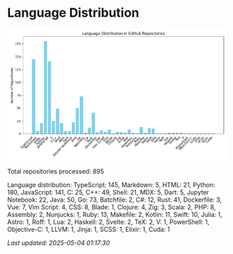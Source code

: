 # Language Distribution

![Language Distribution Chart](language_distribution_bar_chart.png)

Total repositories processed: 895

Language distribution:
TypeScript: 145, Markdown: 5, HTML: 21, Python: 180, JavaScript: 141, C: 25, C++: 49, Shell: 21, MDX: 5, Dart: 5, Jupyter Notebook: 22, Java: 50, Go: 73, Batchfile: 2, C#: 12, Rust: 41, Dockerfile: 3, Vue: 7, Vim Script: 4, CSS: 8, Blade: 1, Clojure: 4, Zig: 3, Scala: 2, PHP: 8, Assembly: 2, Nunjucks: 1, Ruby: 13, Makefile: 2, Kotlin: 11, Swift: 10, Julia: 1, Astro: 1, Roff: 1, Lua: 2, Haskell: 2, Svelte: 2, TeX: 2, V: 1, PowerShell: 1, Objective-C: 1, LLVM: 1, Jinja: 1, SCSS: 1, Elixir: 1, Cuda: 1


_Last updated: 2025-05-04 01:17:30_
